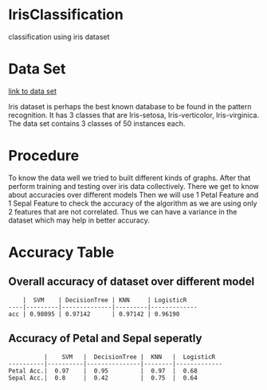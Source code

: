 # IrisClassification
 classification using iris dataset

 # Data Set #
 [link to data set](https://archive.ics.uci.edu/ml/machine-learning-databases/iris/iris.data)

 Iris dataset is perhaps the best known database to be found in the pattern recognition.
 It has 3 classes that are Iris-setosa, Iris-verticolor, Iris-virginica.
 The data set contains 3 classes of 50 instances each.

 # Procedure #
 To know the data well we tried to built different kinds of graphs. After that perform training and testing over iris data collectively. There we get to know about  accuracies  over different models
 Then we will use 1 Petal Feature and 1 Sepal Feature to check the accuracy of the algorithm as we are using only 2 features that are not correlated. Thus we can have a variance in the dataset which may help in better accuracy.

 # Accuracy Table #
## Overall accuracy of dataset over different model ##


        |  SVM    | DecisionTree | KNN     | LogisticR
    ----|---------|--------------|---------|-------------
    acc | 0.98095 | 0.97142      | 0.97142 | 0.96190


## Accuracy of Petal and Sepal seperatly ##


              |    SVM   |  DecisionTree |  KNN   |  LogisticR
    ----------|----------|---------------|--------|-------------          
    Petal Acc.|  0.97    |  0.95         |  0.97  |  0.68
    Sepal Acc.|  0.8     |  0.42         |  0.75  |  0.64
